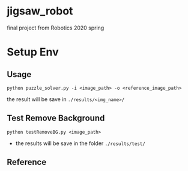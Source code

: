 # jigsaw_robot
final project from Robotics 2020 spring

# Setup Env


## Usage
```
python puzzle_solver.py -i <image_path> -o <reference_image_path>
```
the result will be save in ```./results/<img_name>/```

## Test Remove Background
```
python testRemoveBG.py <image_path>
```
- the results will be save in the folder ```./results/test/```

## Reference
